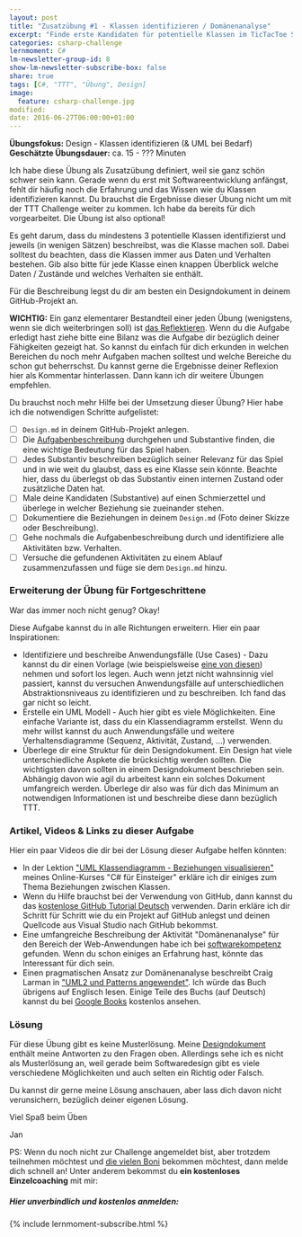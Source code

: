 ```yaml
---
layout: post
title: "Zusatzübung #1 - Klassen identifizieren / Domänenanalyse"
excerpt: "Finde erste Kandidaten für potentielle Klassen im TicTacToe Spiel."
categories: csharp-challenge
lernmoment: C#
lm-newsletter-group-id: 8
show-lm-newsletter-subscribe-box: false
share: true
tags: [C#, "TTT", "Übung", Design]
image:
  feature: csharp-challenge.jpg
modified:
date: 2016-06-27T06:00:00+01:00
---
```


**Übungsfokus:** Design - Klassen identifizieren (& UML bei Bedarf)
**Geschätzte Übungsdauer:** ca. 15 - ??? Minuten

Ich habe diese Übung als Zusatzübung definiert, weil sie ganz schön schwer sein kann. Gerade wenn du erst mit Softwareentwicklung anfängst, fehlt dir häufig noch die Erfahrung und das Wissen wie du Klassen identifizieren kannst. Du brauchst die Ergebnisse dieser Übung nicht um mit der TTT Challenge weiter zu kommen. Ich habe da bereits für dich vorgearbeitet. Die Übung ist also optional!

Es geht darum, dass du mindestens 3 potentielle Klassen identifizierst und jeweils (in wenigen Sätzen) beschreibst, was die Klasse machen soll. Dabei solltest du beachten, dass die Klassen immer aus Daten und Verhalten bestehen. Gib also bitte für jede Klasse einen knappen Überblick welche Daten / Zustände und welches Verhalten sie enthält.

Für die Beschreibung legst du dir am besten ein Designdokument in deinem GitHub-Projekt an. 

**WICHTIG:** Ein ganz elementarer Bestandteil einer jeden Übung (wenigstens, wenn sie dich weiterbringen soll) ist [das Reflektieren](http://clean-code-developer.de/die-grade/roter-grad/#Taeglich_reflektieren). Wenn du die Aufgabe erledigt hast ziehe bitte eine Bilanz was die Aufgabe dir bezüglich deiner Fähigkeiten gezeigt hat. So kannst du einfach für dich erkunden in welchen Bereichen du noch mehr Aufgaben machen solltest und welche Bereiche du schon gut beherrschst. Du kannst gerne die Ergebnisse deiner Reflexion hier als Kommentar hinterlassen. Dann kann ich dir weitere Übungen empfehlen.

Du brauchst noch mehr Hilfe bei der Umsetzung dieser Übung? Hier habe ich die notwendigen Schritte aufgelistet:

  - [  ] `Design.md` in deinem GitHub-Projekt anlegen.
  - [  ] Die [Aufgabenbeschreibung](http://ccd-school.de/coding-dojo/application-katas/tic-tac-toe/) durchgehen und Substantive finden, die eine wichtige Bedeutung für das Spiel haben.
  - [  ] Jedes Substantiv beschreiben bezüglich seiner Relevanz für das Spiel und in wie weit du glaubst, dass es eine Klasse sein könnte. Beachte hier, dass du überlegst ob das Substantiv einen internen Zustand oder zusätzliche Daten hat.
  - [  ] Male deine Kandidaten (Substantive) auf einen Schmierzettel und überlege in welcher Beziehung sie zueinander stehen.
  - [  ] Dokumentiere die Beziehungen in deinem `Design.md` (Foto deiner Skizze oder Beschreibung).
  - [  ] Gehe nochmals die Aufgabenbeschreibung durch und identifiziere alle Aktivitäten bzw. Verhalten.
  - [  ] Versuche die gefundenen Aktivitäten zu einem Ablauf zusammenzufassen und füge sie dem `Design.md` hinzu.

### Erweiterung der Übung für Fortgeschrittene

War das immer noch nicht genug? Okay!

Diese Aufgabe kannst du in alle Richtungen erweitern. Hier ein paar Inspirationen:

 - Identifiziere und beschreibe Anwendungsfälle (Use Cases) - Dazu kannst du dir einen Vorlage (wie beispielsweise [eine von diesen](http://www.sws.bfh.ch/~amrhein/OOAD/Aufgaben/Use_Case_Schablonen.pdf)) nehmen und sofort los legen. Auch wenn jetzt nicht wahnsinnig viel passiert, kannst du versuchen Anwendungsfälle auf unterschiedlichen Abstraktionsniveaus zu identifizieren und zu beschreiben. Ich fand das gar nicht so leicht.
 - Erstelle ein UML Modell - Auch hier gibt es viele Möglichkeiten. Eine einfache Variante ist, dass du ein Klassendiagramm erstellst. Wenn du mehr willst kannst du auch Anwendungsfälle und weitere Verhaltensdiagramme (Sequenz, Aktivität, Zustand, ...) verwenden.
 - Überlege dir eine Struktur für dein Designdokument. Ein Design hat viele unterschiedliche Aspkete die brücksichtig werden sollten. Die wichtigsten davon sollten in einem Designdokument beschrieben sein. Abhängig davon wie agil du arbeitest kann ein solches Dokument umfangreich werden. Überlege dir also was für dich das Minimum an notwendigen Informationen ist und beschreibe diese dann bezüglich TTT.

### Artikel, Videos & Links zu dieser Aufgabe

Hier ein paar Videos die dir bei der Lösung dieser Aufgabe helfen könnten:

 - In der Lektion ["UML Klassendiagramm - Beziehungen visualisieren"](https://www.udemy.com/einstieg-in-csharp-software-programmieren-wie-ein-profi/learn/v4/t/lecture/4377656) meines Online-Kurses "C# für Einsteiger" erkläre ich dir einiges zum Thema Beziehungen zwischen Klassen.
 - Wenn du Hilfe brauchst bei der Verwendung von GitHub, dann kannst du das [kostenlose GitHub Tutorial Deutsch](https://www.youtube.com/playlist?list=PLP2TrPpx5VNlLOYo5pook-0_0Uy0YLdHW) verwenden. Darin erkläre ich dir Schritt für Schritt wie du ein Projekt auf GitHub anlegst und deinen Quellcode aus Visual Studio nach GitHub bekommst.
 - Eine umfangreiche Beschreibung der Aktivität "Domänenanalyse" für den Bereich der Web-Anwendungen habe ich bei [softwarekompetenz](http://www.softwarekompetenz.de/servlet/is/7882/generisches_domaenenmodell.pdf?command=downloadContent&filename=generisches_domaenenmodell.pdf) gefunden. Wenn du schon einiges an Erfahrung hast, könnte das Interessant für dich sein.
 - Einen pragmatischen Ansatz zur Domänenanalyse beschreibt Craig Larman in ["UML2 und Patterns angewendet"](https://www.amazon.de/UML-Patterns-Angewendet-mitp-Professional/dp/3826614534/ref=sr_1_1?s=books&ie=UTF8&qid=1467980343&sr=1-1&keywords=9783826614538). Ich würde das Buch übrigens auf Englisch lesen. Einige Teile des Buchs (auf Deutsch) kannst du bei [Google Books](https://books.google.de/books?id=wBUvW7a_2CYC&pg=PA168&lpg=PA168&dq=softwareentwicklung+domänenmodell&source=bl&ots=mA6lswbcP0&sig=qYPzypAXsKzB5hloz-_iAyUhBG0&hl=de&sa=X&ved=0ahUKEwj84erV6-PNAhXkCcAKHY3eAwoQ6AEIOTAE#v=onepage&q=softwareentwicklung%20domänenmodell&f=false) kostenlos ansehen.

### Lösung

Für diese Übung gibt es keine Musterlösung. Meine [Designdokument](https://github.com/LernMoment/ttt-challenge/blob/master/Design.md) enthält meine Antworten zu den Fragen oben. Allerdings sehe ich es nicht als Musterlösung an, weil gerade beim Softwaredesign gibt es viele verschiedene Möglichkeiten und auch selten ein Richtig oder Falsch.

Du kannst dir gerne meine Lösung anschauen, aber lass dich davon nicht verunsichern, bezüglich deiner eigenen Lösung.

Viel Spaß beim Üben

Jan

PS: Wenn du noch nicht zur Challenge angemeldet bist, aber trotzdem teilnehmen möchtest und [die vielen Boni](/csharp-challenge/deine-vorteile-bei-anmeldung/) bekommen möchtest, dann melde dich schnell an! Unter anderem bekommst du **ein kostenloses Einzelcoaching** mit mir:

<div class="subscribe-notice">
  <h5>Hier unverbindlich und kostenlos anmelden:</h5>
    {% include lernmoment-subscribe.html %}
</div>
